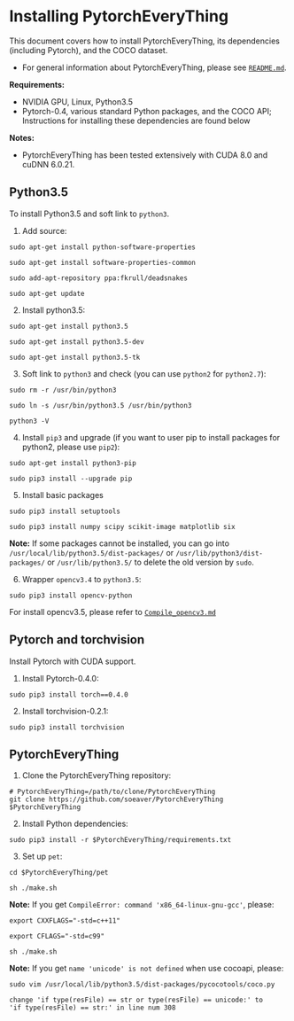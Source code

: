 # Installing PytorchEveryThing

This document covers how to install PytorchEveryThing, its dependencies (including Pytorch), and the COCO dataset.

- For general information about PytorchEveryThing, please see [`README.md`](README.md).

**Requirements:**

- NVIDIA GPU, Linux, Python3.5
- Pytorch-0.4, various standard Python packages, and the COCO API; Instructions for installing these dependencies are found below

**Notes:**

- PytorchEveryThing has been tested extensively with CUDA 8.0 and cuDNN 6.0.21.


## Python3.5

To install Python3.5 and soft link to `python3`.

1. Add source:

```
sudo apt-get install python-software-properties

sudo apt-get install software-properties-common

sudo add-apt-repository ppa:fkrull/deadsnakes

sudo apt-get update
```

2. Install python3.5:

```
sudo apt-get install python3.5

sudo apt-get install python3.5-dev

sudo apt-get install python3.5-tk
```

3. Soft link to `python3` and check (you can use `python2` for `python2.7`):

```
sudo rm -r /usr/bin/python3

sudo ln -s /usr/bin/python3.5 /usr/bin/python3

python3 -V
```

4. Install `pip3` and upgrade (if you want to user pip to install packages for python2, please use `pip2`):

```
sudo apt-get install python3-pip

sudo pip3 install --upgrade pip
```

5. Install basic packages

```
sudo pip3 install setuptools

sudo pip3 install numpy scipy scikit-image matplotlib six
```

   **Note:** If some packages cannot be installed, you can go into `/usr/local/lib/python3.5/dist-packages/` or `/usr/lib/python3/dist-packages/` or `/usr/lib/python3.5/` to delete the old version by `sudo`.


6. Wrapper `opencv3.4` to `python3.5`:

```
sudo pip3 install opencv-python
```

For install opencv3.5, please refer to [`Compile_opencv3.md`](https://github.com/soeaver/environment_config/blob/master/Compile_opencv3.md)


## Pytorch and torchvision

Install Pytorch with CUDA support.

1. Install Pytorch-0.4.0:

```
sudo pip3 install torch==0.4.0
```

2. Install torchvision-0.2.1:

```
sudo pip3 install torchvision
```


## PytorchEveryThing

1. Clone the PytorchEveryThing repository:

```
# PytorchEveryThing=/path/to/clone/PytorchEveryThing
git clone https://github.com/soeaver/PytorchEveryThing $PytorchEveryThing
```

2. Install Python dependencies:

```
sudo pip3 install -r $PytorchEveryThing/requirements.txt
```

3. Set up `pet`:

```
cd $PytorchEveryThing/pet

sh ./make.sh
```

   **Note:** If you get `CompileError: command 'x86_64-linux-gnu-gcc'`, please:

```
export CXXFLAGS="-std=c++11"

export CFLAGS="-std=c99"

sh ./make.sh
```

   **Note:** If you get `name 'unicode' is not defined` when use cocoapi, please:

```
sudo vim /usr/local/lib/python3.5/dist-packages/pycocotools/coco.py

change 'if type(resFile) == str or type(resFile) == unicode:' to
'if type(resFile) == str:' in line num 308

```
